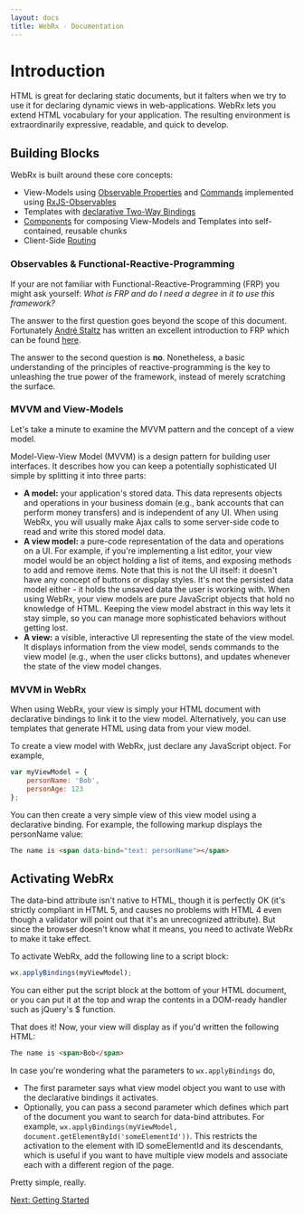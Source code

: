 ```yaml
---
layout: docs
title: WebRx - Documentation
---
```

# Introduction

HTML is great for declaring static documents, but it falters when we try to use it for declaring dynamic views in web-applications. WebRx 
lets you extend HTML vocabulary for your application. The resulting environment is extraordinarily expressive, readable, and quick to develop.

## Building Blocks

WebRx is built around these core concepts:

- View-Models using [Observable Properties](/docs/observable-properties.html) and [Commands](/docs/commands.html) implemented using [RxJS-Observables](https://github.com/Reactive-Extensions/RxJS/blob/master/doc/gettingstarted/what.md)
- Templates with [declarative Two-Way Bindings](/docs/binding-syntax.html)
- [Components](/docs/component-overview.html) for composing View-Models and Templates into self-contained, reusable chunks
- Client-Side [Routing](/docs/routing-overview.html)

### Observables & Functional-Reactive-Programming

If your are not familiar with Functional-Reactive-Programming (FRP) you might ask yourself: *What is FRP and do I need a degree in it to use this framework?* 

The answer to the first question goes beyond the scope of this document. Fortunately [André Staltz](https://twitter.com/andrestaltz) has written an excellent introduction to FRP which can be found [here](https://gist.github.com/staltz/868e7e9bc2a7b8c1f754).

The answer to the second question is **no**. Nonetheless, a basic understanding of the principles of reactive-programming is the key to unleashing the true power of the framework, instead of merely scratching the surface. 
 

### <a id="topic-mvvm-intro"></a>MVVM and View-Models

Let's take a minute to examine the MVVM pattern and the concept of a view model.

Model-View-View Model (MVVM) is a design pattern for building user interfaces. It describes how you can keep a 
potentially sophisticated UI simple by splitting it into three parts:

- **A model:** your application's stored data. This data represents objects and operations in your business domain 
(e.g., bank accounts that can perform money transfers) and is independent of any UI. When using WebRx, 
you will usually make Ajax calls to some server-side code to read and write this stored model data.
- **A view model:** a pure-code representation of the data and operations on a UI. For example, 
if you're implementing a list editor, your view model would be an object holding a list of items, 
and exposing methods to add and remove items.
Note that this is not the UI itself: it doesn't have any concept of buttons or display styles. 
It's not the persisted data model either - it holds the unsaved data the user is working with. 
When using WebRx, your view models are pure JavaScript objects that hold no knowledge of HTML. 
Keeping the view model abstract in this way lets it stay simple, so you can manage more 
sophisticated behaviors without getting lost.
- **A view:** a visible, interactive UI representing the state of the view model. It displays information 
from the view model, sends commands to the view model (e.g., when the user clicks buttons), and updates 
whenever the state of the view model changes.

### MVVM in WebRx

When using WebRx, your view is simply your HTML document with declarative bindings to link it to the view model. 
Alternatively, you can use templates that generate HTML using data from your view model.

To create a view model with WebRx, just declare any JavaScript object. For example,

```javascript
var myViewModel = {
    personName: 'Bob',
    personAge: 123
};
```

You can then create a very simple view of this view model using a declarative binding. For example, 
the following markup displays the personName value:

```html
The name is <span data-bind="text: personName"></span>
```

## Activating WebRx

The data-bind attribute isn't native to HTML, though it is perfectly OK (it's strictly compliant in HTML 5, 
and causes no problems with HTML 4 even though a validator will point out that it's an unrecognized attribute). 
But since the browser doesn't know what it means, you need to activate WebRx to make it take effect.

To activate WebRx, add the following line to a script block:

```javascript
wx.applyBindings(myViewModel);
```

You can either put the script block at the bottom of your HTML document, or you can put it at the top and wrap the 
contents in a DOM-ready handler such as jQuery's $ function.

That does it! Now, your view will display as if you'd written the following HTML:

```html
The name is <span>Bob</span>
```

In case you're wondering what the parameters to <code>wx.applyBindings</code> do,

- The first parameter says what view model object you want to use with the declarative bindings it activates.
- Optionally, you can pass a second parameter which defines which part of the document you want to search 
for data-bind attributes. For example, <code>wx.applyBindings(myViewModel, document.getElementById('someElementId'))</code>. 
This restricts the activation to the element with ID someElementId and its descendants, which is useful if you 
want to have multiple view models and associate each with a different region of the page.

Pretty simple, really.

<a class="next-topic" href="/docs/getting-started.html">Next: Getting Started</a>